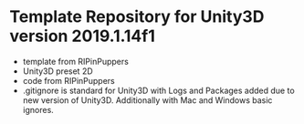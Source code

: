 # Template Repository for Unity3D version 2019.1.14f1
- template from RIPinPuppers
- Unity3D preset 2D
- code from RIPinPuppers
- .gitignore is standard for Unity3D with Logs and Packages added due to new version of Unity3D. 
  Additionally with Mac and Windows basic ignores.
